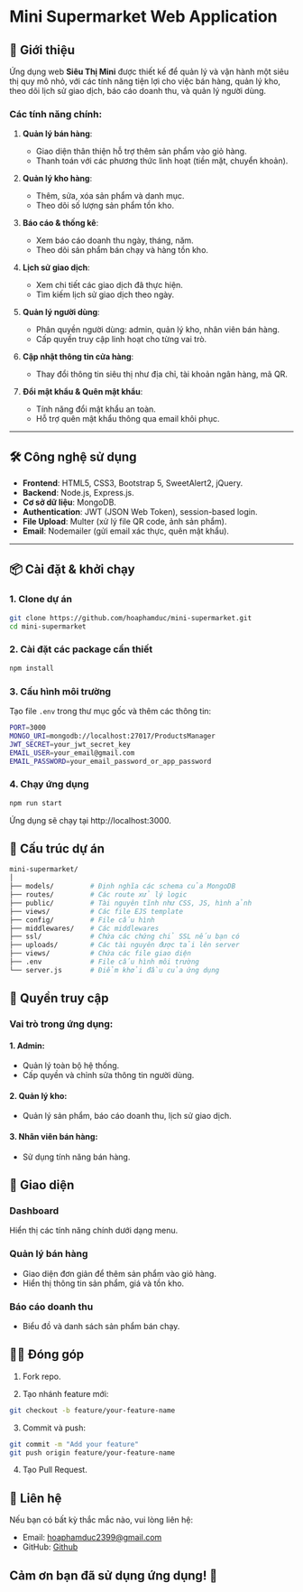 # Mini Supermarket Web Application

## 🚀 Giới thiệu
Ứng dụng web **Siêu Thị Mini** được thiết kế để quản lý và vận hành một siêu thị quy mô nhỏ, với các tính năng tiện lợi cho việc bán hàng, quản lý kho, theo dõi lịch sử giao dịch, báo cáo doanh thu, và quản lý người dùng. 

### Các tính năng chính:
1. **Quản lý bán hàng**:
   - Giao diện thân thiện hỗ trợ thêm sản phẩm vào giỏ hàng.
   - Thanh toán với các phương thức linh hoạt (tiền mặt, chuyển khoản).

2. **Quản lý kho hàng**:
   - Thêm, sửa, xóa sản phẩm và danh mục.
   - Theo dõi số lượng sản phẩm tồn kho.

3. **Báo cáo & thống kê**:
   - Xem báo cáo doanh thu ngày, tháng, năm.
   - Theo dõi sản phẩm bán chạy và hàng tồn kho.

4. **Lịch sử giao dịch**:
   - Xem chi tiết các giao dịch đã thực hiện.
   - Tìm kiếm lịch sử giao dịch theo ngày.

5. **Quản lý người dùng**:
   - Phân quyền người dùng: admin, quản lý kho, nhân viên bán hàng.
   - Cấp quyền truy cập linh hoạt cho từng vai trò.

6. **Cập nhật thông tin cửa hàng**:
   - Thay đổi thông tin siêu thị như địa chỉ, tài khoản ngân hàng, mã QR.

7. **Đổi mật khẩu & Quên mật khẩu**:
   - Tính năng đổi mật khẩu an toàn.
   - Hỗ trợ quên mật khẩu thông qua email khôi phục.

---

## 🛠️ Công nghệ sử dụng
- **Frontend**: HTML5, CSS3, Bootstrap 5, SweetAlert2, jQuery.
- **Backend**: Node.js, Express.js.
- **Cơ sở dữ liệu**: MongoDB.
- **Authentication**: JWT (JSON Web Token), session-based login.
- **File Upload**: Multer (xử lý file QR code, ảnh sản phẩm).
- **Email**: Nodemailer (gửi email xác thực, quên mật khẩu).

---

## 📦 Cài đặt & khởi chạy
### 1. Clone dự án
```bash
git clone https://github.com/hoaphamduc/mini-supermarket.git
cd mini-supermarket
```

### 2. Cài đặt các package cần thiết

```bash
npm install
```

### 3. Cấu hình môi trường

Tạo file `.env` trong thư mục gốc và thêm các thông tin:

```sh
PORT=3000
MONGO_URI=mongodb://localhost:27017/ProductsManager
JWT_SECRET=your_jwt_secret_key
EMAIL_USER=your_email@gmail.com
EMAIL_PASSWORD=your_email_password_or_app_password
```

### 4. Chạy ứng dụng

```bash
npm run start
```

Ứng dụng sẽ chạy tại http://localhost:3000.

## 📂 Cấu trúc dự án

``` sh
mini-supermarket/
│
├── models/         # Định nghĩa các schema của MongoDB
├── routes/         # Các route xử lý logic
├── public/         # Tài nguyên tĩnh như CSS, JS, hình ảnh
├── views/          # Các file EJS template
├── config/         # File cấu hình
├── middlewares/    # Các middlewares
├── ssl/            # Chứa các chứng chỉ SSL nếu bạn có
├── uploads/        # Các tài nguyên được tải lên server
├── views/          # Chứa các file giao diện
├── .env            # File cấu hình môi trường
└── server.js       # Điểm khởi đầu của ứng dụng
```

## 🔐 Quyền truy cập

### Vai trò trong ứng dụng:

#### 1. Admin:
- Quản lý toàn bộ hệ thống.
- Cấp quyền và chỉnh sửa thông tin người dùng.
#### 2. Quản lý kho:
- Quản lý sản phẩm, báo cáo doanh thu, lịch sử giao dịch.
#### 3. Nhân viên bán hàng:
- Sử dụng tính năng bán hàng.

## 🌟 Giao diện

### Dashboard

Hiển thị các tính năng chính dưới dạng menu.

### Quản lý bán hàng

- Giao diện đơn giản để thêm sản phẩm vào giỏ hàng.
- Hiển thị thông tin sản phẩm, giá và tồn kho.

### Báo cáo doanh thu

- Biểu đồ và danh sách sản phẩm bán chạy.

## 🧑‍💻 Đóng góp

1. Fork repo.

2. Tạo nhánh feature mới:

``` bash
git checkout -b feature/your-feature-name
```

3. Commit và push:

``` bash
git commit -m "Add your feature"
git push origin feature/your-feature-name
```

4. Tạo Pull Request.

## 📧 Liên hệ

Nếu bạn có bất kỳ thắc mắc nào, vui lòng liên hệ:

- Email: hoaphamduc2399@gmail.com
- GitHub: [Github](https://github.com/hoaphamduc/mini-supermarket)

## Cảm ơn bạn đã sử dụng ứng dụng! 🎉